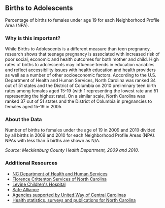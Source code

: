 ## Births to Adolescents
Percentage of births to females under age 19 for each Neighborhood Profile Area (NPA).

### Why is this important?
While Births to Adolescents is a different measure than teen pregnancy, research shows that teenage pregnancy is associated with increased risk of poor social, economic and health outcomes for both mother and child. High rates of births to adolescents may influence trends in education variables and reflect accessibility issues with health education and health providers as well as a number of other socioeconomic factors. According to the U.S. Department of Health and Human Services, North Carolina was ranked 34 out of 51 states and the District of Columbia on 2010 preliminary teen birth rates among females aged 15-19 (with 1 representing the lowest rate and 51 representing the highest rate). On a similar scale, North Carolina was ranked 37 out of 51 states and the District of Columbia in pregnancies to females aged 15-19 in 2005.

### About the Data
Number of births to females under the age of 19 in 2009 and 2010 divided by all births in 2009 and 2010 for each Neighborhood Profile Areas (NPA). NPAs with less than 5 births are shown as N/A.

_Source: Mecklenburg County Health Department, 2009 and 2010._

### Additional Resources
+ [NC Department of Health and Human Services](http://www.teenpregnancy.ncdhhs.gov/app.htm)
+ [Florence Crittenton Services of North Carolina](http://www.fcsnc.org/)
+ [Levine Children's Hospital](http://www.levinechildrenshospital.org/body.cfm?id=604)
+ [Safe Alliance](http://www.safealliance.org/)
+ [Agencies supported by United Way of Central Carolinas](http://www.uwcentralcarolinas.org/who-we-help/agency-list)
+ [Health statistics, surveys and publications for North Carolina](http://www.ncdhhs.gov/dss/stats/)
